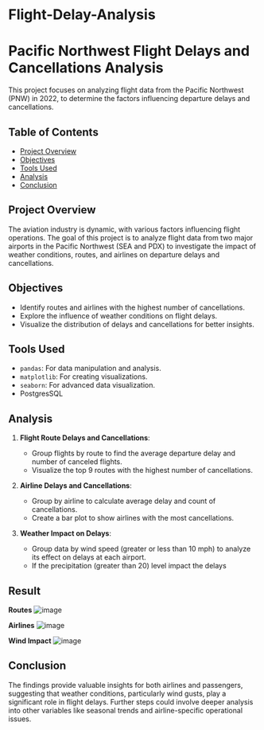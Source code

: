 # Flight-Delay-Analysis

# Pacific Northwest Flight Delays and Cancellations Analysis

This project focuses on analyzing flight data from the Pacific Northwest (PNW) in 2022, to determine the factors influencing departure delays and cancellations.

## Table of Contents
- [Project Overview](#project-overview)
- [Objectives](#objectives)
- [Tools Used](#tools-used)
- [Analysis](#analysis)
- [Conclusion](#conclusion)

## Project Overview
The aviation industry is dynamic, with various factors influencing flight operations. The goal of this project is to analyze flight data from two major airports in the Pacific Northwest (SEA and PDX) to investigate the impact of weather conditions, routes, and airlines on departure delays and cancellations.

## Objectives
- Identify routes and airlines with the highest number of cancellations.
- Explore the influence of weather conditions on flight delays.
- Visualize the distribution of delays and cancellations for better insights.

## Tools Used
- `pandas`: For data manipulation and analysis.
- `matplotlib`: For creating visualizations.
- `seaborn`: For advanced data visualization.
- PostgresSQL

## Analysis
1.  **Flight Route Delays and Cancellations**:
    - Group flights by route to find the average departure delay and number of canceled flights.
    - Visualize the top 9 routes with the highest number of cancellations.
    
2.  **Airline Delays and Cancellations**:
    - Group by airline to calculate average delay and count of cancellations.
    - Create a bar plot to show airlines with the most cancellations.

3.  **Weather Impact on Delays**:
    - Group data by wind speed (greater or less than 10 mph) to analyze its effect on delays at each airport.
    - If the precipitation (greater than 20) level impact the delays
## **Result**
**Routes**
![image](https://github.com/user-attachments/assets/77cbe070-d702-4702-8b4f-c6e182017ac9)

**Airlines**
![image](https://github.com/user-attachments/assets/72325f88-6761-46b4-b746-41fe9f14f60b)

**Wind Impact**
![image](https://github.com/user-attachments/assets/6ddbc789-981c-40c9-bb68-57bb608e8e9b)


## Conclusion
The findings provide valuable insights for both airlines and passengers, suggesting that weather conditions, particularly wind gusts, play a significant role in flight delays. Further steps could involve deeper analysis into other variables like seasonal trends and airline-specific operational issues.
